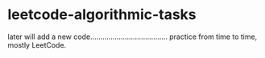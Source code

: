 # leetcode-algorithmic-tasks

later will add a new code......................................
practice from time to time,
mostly LeetCode.


